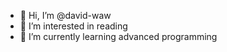 - 👋 Hi, I’m @david-waw
- 👀 I’m interested in reading
- 🌱 I’m currently learning advanced programming


<!---
david-waw/david-waw is a ✨ special ✨ repository because its `README.md` (this file) appears on your GitHub profile.
You can click the Preview link to take a look at your changes.
--->
